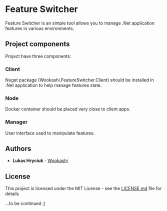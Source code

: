# Feature Switcher
Feature Switcher is an simple tool allows you to manage .Net application features in various environments.  


## Project components
Project have three components:

### Client
Nuget package (Wookashi.FeatureSwitcher.Client) should be installed in .Net application to help manage features state.

### Node
Docker container should be placed very close to client apps.

### Manager
User interface used to manipulate features.

## Authors
* **Lukas Hryciuk** - [Wookashi](https://github.com/Wookashi)



## License
This project is licensed under the MIT License - see the [LICENSE.md](LICENSE.md) file for details

...to be continued ;)